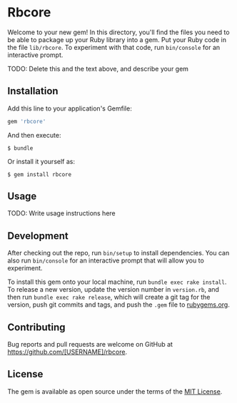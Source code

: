 # Rbcore

Welcome to your new gem! In this directory, you'll find the files you need to be able to package up your Ruby library into a gem. Put your Ruby code in the file `lib/rbcore`. To experiment with that code, run `bin/console` for an interactive prompt.

TODO: Delete this and the text above, and describe your gem

## Installation

Add this line to your application's Gemfile:

```ruby
gem 'rbcore'
```

And then execute:

    $ bundle

Or install it yourself as:

    $ gem install rbcore

## Usage

TODO: Write usage instructions here

## Development

After checking out the repo, run `bin/setup` to install dependencies. You can also run `bin/console` for an interactive prompt that will allow you to experiment.

To install this gem onto your local machine, run `bundle exec rake install`. To release a new version, update the version number in `version.rb`, and then run `bundle exec rake release`, which will create a git tag for the version, push git commits and tags, and push the `.gem` file to [rubygems.org](https://rubygems.org).

## Contributing

Bug reports and pull requests are welcome on GitHub at https://github.com/[USERNAME]/rbcore.

## License

The gem is available as open source under the terms of the [MIT License](http://opensource.org/licenses/MIT).
